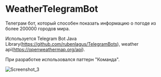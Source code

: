 # WeatherTelegramBot
Телеграм бот, который способен показать информацию о погоде из более 200000 городов мира.

Используется Telegram Bot Java Library(https://github.com/rubenlagus/TelegramBots), weather api(https://openweathermap.org/api).

При разработке использовался паттерн "Команда".


![Screenshot_3](https://user-images.githubusercontent.com/77767886/178120445-012a602c-a2ea-4ac3-9a9d-cb269a70a210.png)
